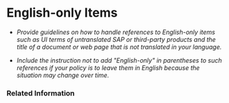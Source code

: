 # English-only Items

* *Provide guidelines on how to handle references to English-only items such as UI terms of untranslated SAP or third-party products and the title of a document or web page that is not translated in your language.*

* *Include the instruction not to add "English-only" in parentheses to such references if your policy is to leave them in English because the situation may change over time.*

### Related Information
